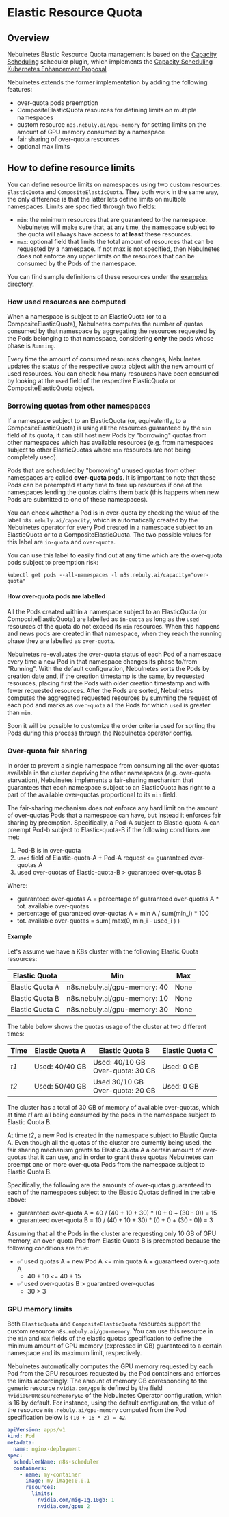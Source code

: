 # Elastic Resource Quota

## Overview

Nebulnetes Elastic Resource Quota management is based on the
[Capacity Scheduling](https://github.com/kubernetes-sigs/scheduler-plugins/tree/master/pkg/capacityscheduling) scheduler
plugin, which implements
the [Capacity Scheduling Kubernetes Enhancement Proposal](https://github.com/kubernetes-sigs/scheduler-plugins/blob/master/kep/9-capacity-scheduling/README.md)
.

Nebulnetes extends the former implementation by adding the following features:

* over-quota pods preemption
* CompositeElasticQuota resources for defining limits on multiple namespaces
* custom resource `n8s.nebuly.ai/gpu-memory` for setting limits on the amount of GPU memory consumed by
  a namespace
* fair sharing of over-quota resources
* optional max limits

## How to define resource limits

You can define resource limits on namespaces using two custom resources: `ElasticQuota` and `CompositeElasticQuota`.
They both work in the same way, the only difference is that the latter lets define limits on multiple
namespaces. Limits are specified through two fields:

* `min`: the minimum resources that are guaranteed to the namespace. Nebulnetes will make sure that, at any time,
  the namespace subject to the quota will always have access to **at least** these resources.
* `max`: optional field that limits the total amount of resources that can be requested by a namespace. If not
  max is not specified, then Nebulnetes does not enforce any upper limits on the resources that can be consumed by the
  Pods of the namespace.

You can find sample definitions of these resources under the [examples](../config/operator/samples) directory.

### How used resources are computed

When a namespace is subject to an ElasticQuota (or to a CompositeElasticQuota), Nebulnetes computes the number
of quotas consumed by that namespace by aggregating the resources requested by the Pods belonging to
that namespace, considering **only** the pods whose phase is `Running`.

Every time the amount of consumed resources changes, Nebulnetes updates the status of the respective quota object with
the new amount of used resources. You can check how many resources have been consumed by looking at the `used` field of
the
respective ElasticQuota or CompositeElasticQuota object.

### Borrowing quotas from other namespaces

If a namespace subject to an ElasticQuota (or, equivalently, to a CompositeElasticQuota) is using all the resources
guaranteed by the `min` field of its quota, it can still host new Pods by "borrowing" quotas from other namespaces
which has available resources (e.g. from namespaces subject to other ElasticQuotas where `min` resources are not
being completely used).

Pods that are scheduled by "borrowing" unused quotas from other namespaces are called **over-quota pods**.
It is important to note that these Pods can be preempted at any time to free up resources if one of the namespaces
lending the quotas claims
them back (this happens when new Pods are submitted to one of these namespaces).

You can check whether a Pod is in over-quota by checking the value of the label `n8s.nebuly.ai/capacity`, which is
automatically created by the Nebulnetes operator for every Pod created in a namespace subject to an ElasticQuota or to
a CompositeElasticQuota. The two possible values for this label are `in-quota` and `over-quota`.

You can use this label to easily find out at any time which are the over-quota pods subject to preemption risk:

```shell
kubectl get pods --all-namespaces -l n8s.nebuly.ai/capacity="over-quota"
```

#### How over-quota pods are labelled

All the Pods created within a namespace subject to an ElasticQuota (or CompositeElasticQuota)
are labelled as `in-quota` as long as the `used` resources of the quota do not exceed its `min` resources. When
this happens and news pods are created in that namespace, when they reach the running phase they are labelled as
`over-quota`.

Nebulnetes re-evaluates the over-quota status of each Pod of a namespace every time a new Pod in that
namespace changes its phase to/from "Running". With the default configuration, Nebulnetes sorts the Pods by creation
date and, if the creation timestamp is the same, by requested resources, placing first the Pods with older creation
timestamp and with fewer requested resources. After the Pods are sorted, Nebulnetes computes the aggregated requested
resources by summing the request of each pod and marks as `over-quota` all the Pods for which `used`
is greater than `min`.

Soon it will be possible to customize the order criteria used for sorting the Pods
during this process through the Nebulnetes operator config.

### Over-quota fair sharing

In order to prevent a single namespace from consuming all the over-quotas available in the cluster depriving the
other namespaces (e.g. over-quota starvation), Nebulnetes implements a fair-sharing mechanism
that guarantees that each namespace subject to an ElasticQuota has right to a part of the available over-quotas
proportional to its `min` field.

The fair-sharing mechanism does not enforce any hard limit on the amount of over-quotas Pods that a namespace can
have, but instead it enforces fair sharing by preemption. Specifically, a Pod-A subject to Elastic-quota-A can
preempt Pod-b subject to Elastic-quota-B if the following conditions are met:

1. Pod-B is in over-quota
2. `used` field of Elastic-quota-A + Pod-A request <= guaranteed over-quotas A
3. used over-quotas of Elastic-quota-B > guaranteed over-quotas B

Where:

* guaranteed over-quotas A = percentage of guaranteed over-quotas A * tot. available over-quotas
* percentage of guaranteed over-quotas A = min A / sum(min_i) * 100
* tot. available over-quotas = sum( max(0, min_i - used_i ) )

#### Example
Let's assume we have a K8s cluster with the following Elastic Quota resources:

| Elastic Quota   | Min                            | Max  |
|-----------------|--------------------------------|------|
| Elastic Quota A | n8s.nebuly.ai/gpu-memory: 40 | None |
| Elastic Quota B | n8s.nebuly.ai/gpu-memory: 10 | None |
| Elastic Quota C | n8s.nebuly.ai/gpu-memory: 30 | None |

The table below shows the quotas usage of the cluster at two different times:

| Time | Elastic Quota A | Elastic Quota B                       | Elastic Quota C | 
|------|-----------------|---------------------------------------|-----------------|
| _t1_ | Used: 40/40 GB  | Used: 40/10 GB<br/> Over-quota: 30 GB | Used: 0 GB      | 
| _t2_ | Used: 50/40 GB  | Used 30/10 GB<br/> Over-quota: 20 GB  | Used: 0 GB      |

The cluster has a total of 30 GB of memory of available over-quotas, which at time _t1_ are all being consumed by the 
pods in the namespace subject to Elastic Quota B.

At time _t2_, a new Pod is created in the namespace subject to Elastic Quota A. Even though all the quotas of the 
cluster are currently being used, the fair sharing mechanism grants to Elastic Quota A a certain amount of over-quotas
that it can use, and in order to grant these quotas Nebulnetes can preempt one or more over-quota Pods from the 
namespace subject to Elastic Quota B. 

Specifically, the following are the amounts of over-quotas guaranteed to each of the namespaces subject to the 
Elastic Quotas defined in the table above:

* guaranteed over-quota A = 40 / (40 + 10 + 30) * (0 + 0 + (30 - 0)) = 15
* guaranteed over-quota B = 10 / (40 + 10 + 30) * (0 + 0 + (30 - 0)) = 3

Assuming that all the Pods in the cluster are requesting only 10 GB of GPU memory, an over-quota Pod from 
Elastic Quota B is preempted because the following conditions are true:

* ✅ used quotas A + new Pod A <=  min quota A + guaranteed over-quota A
  * 40 + 10 <= 40 + 15
* ✅ used over-quotas B > guaranteed over-quotas
  * 30 > 3

### GPU memory limits

Both `ElasticQuota` and `CompositeElasticQuota` resources support the custom resource `n8s.nebuly.ai/gpu-memory`.
You can use this resource in the `min` and `max` fields of the elastic quotas specification to define the
minimum amount of GPU memory (expressed in GB) guaranteed to a certain namespace and its maximum limit,
respectively.

Nebulnetes automatically computes the GPU memory requested by each Pod from the GPU resources requested
by the Pod containers and enforces the limits accordingly. The amount of memory GB corresponding to the
generic resource `nvidia.com/gpu` is defined by the field `nvidiaGPUResourceMemoryGB` of the Nebulnetes Operator
configuration, which is 16 by default. For instance, using the default configuration, the value of the
resource `n8s.nebuly.ai/gpu-memory` computed from the Pod specification below is
`(10 + 16 * 2) = 42`.

```yaml
apiVersion: apps/v1
kind: Pod
metadata:
  name: nginx-deployment
spec:
  schedulerName: n8s-scheduler
  containers:
    - name: my-container
      image: my-image:0.0.1
      resources:
        limits:
          nvidia.com/mig-1g.10gb: 1
          nvidia.com/gpu: 2
```




